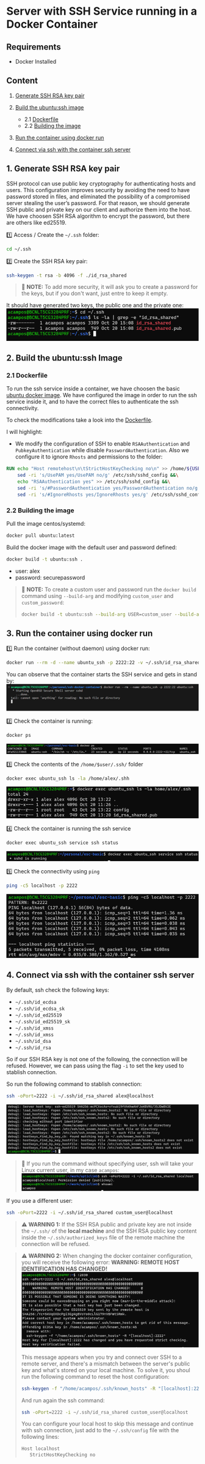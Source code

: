 # Server with SSH Service running in a Docker Container

## Requirements
- Docker Installed

## Content
1. [Generate SSH RSA key pair](#1-generate-ssh-rsa-key-pair)

2. [Build the ubuntu:ssh image](#2-build-the-ubuntussh-image)
    - 2.1 [Dockerfile](#21-dockerfile)
    - 2.2 [Building the image](#22-building-the-image)  
3. [Run the container using docker run](#3-run-the-container-using-docker-run)
4. [Connect via ssh with the container ssh server](#4-connect-via-ssh-with-the-container-ssh-server)

## 1. Generate SSH RSA key pair
SSH protocol can use public key cryptography for authenticating hosts and users. This configuration improves security by avoiding the need to have password stored in files, and eliminated the possibility of a compromised server stealing the user’s password. For that reason, we should generate SSH public and private key on our client and authorize them into the host. We have choosen SSH RSA algorithm to encrypt the password, but there are others like ed25519.

:one: Access / Create the `~/.ssh` folder:
```bash
cd ~/.ssh
```
:two: Create the SSH RSA key pair:
```bash
ssh-keygen -t rsa -b 4096 -f ./id_rsa_shared
```
> :paperclip: **NOTE:** To add more security, it will ask you to create a password for the keys, but if you don't want, just entre to keep it empty.

It should have generated two keys, the public one and the private one:
![im5.png](pictures/im5.png)

## 2. Build the ubuntu:ssh Image
### 2.1 Dockerfile
To run the ssh service inside a container, we have choosen the basic [ubuntu docker image](https://hub.docker.com/_/ubuntu/). We have configured the image in order to run the ssh service inside it, and to have the correct files to authenticate the ssh connectivity.

To check the modifications take a look into the [Dockerfile](Dockerfile).

I will highlight:
- We modify the configuration of SSH to enable `RSAAuthentication` and `PubkeyAuthentication` while disable `PasswordAuthentication`. Also we configure it to ignore `Rhosts` and permissions to the folder:
```Dockerfile
RUN echo "Host remotehost\n\tStrictHostKeyChecking no\n" >> /home/${USER}/.ssh/config &&\
    sed -ri 's/UsePAM yes/UsePAM no/g' /etc/ssh/sshd_config &&\
    echo "RSAAuthentication yes" >> /etc/ssh/sshd_config &&\
    sed -ri 's/#PasswordAuthentication yes/PasswordAuthentication no/g' /etc/ssh/sshd_config &&\
    sed -ri 's/#IgnoreRhosts yes/IgnoreRhosts yes/g' /etc/ssh/sshd_config
```

### 2.2 Building the image
Pull the image centos/systemd:
```bash
docker pull ubuntu:latest
```
Build the docker image with the default user and password defined:
```bash
docker build -t ubuntu:ssh .
```
- user: alex
- password: securepassword

> :paperclip: **NOTE:** To create a custom user and password run the `docker build` command using `--build-arg` and modifying `custom_user` and `custom_password`:
>```bash
> docker build -t ubuntu:ssh --build-arg USER=custom_user --build-arg PSWD=custom_password
>```

## 3. Run the container using docker run 
:one: Run the container (without daemon) using docker run:
```bash
docker run --rm -d --name ubuntu_ssh -p 2222:22 -v ~/.ssh/id_rsa_shared.pub:/home/alex/.ssh/authorized_keys:ro ubuntu:ssh
```
You can observe that the container starts the SSH service and gets in stand by:
![im6.png](pictures/image6.png)

:two: Check the container is running:
```bash
docker ps
```
![im1.png](pictures/im1.png)

:three: Check the contents of the `/home/$user/.ssh/` folder
```bash
docker exec ubuntu_ssh ls -la /home/alex/.shh
```
![im7.png](pictures/im7.png)

:four: Check the container is running the ssh service
```bash
docker exec ubuntu_ssh service ssh status
```
![im2.png](pictures/im2.png)

:five: Check the connectivity using `ping`
```bash
ping -c5 localhost -p 2222
```
![im4.png](pictures/im4.png)


## 4. Connect via ssh with the container ssh server
By default, ssh check the following keys:
- `~/.ssh/id_ecdsa`
- `~/.ssh/id_ecdsa_sk`
- `~/.ssh/id_ed25519`
- `~/.ssh/id_ed25519_sk`
- `~/.ssh/id_xmss`
- `~/.ssh/id_xmss`
- `~/.ssh/id_dsa`
- `~/.ssh/id_rsa`

So if our SSH RSA key is not one of the following, the connection will be refused. However, we can pass using the flag `-i` to set the key used to stablish connection.

So run the following command to stablish connection:
```bash
ssh -oPort=2222 -i ~/.ssh/id_rsa_shared alex@localhost
```
![im8.png](pictures/im8.png)

>:paperclip: If you run the command without specifying user, ssh will take your Linux current user, in my case `acampos`:
> ![im10.png](pictures/im10.png)

If you use a different user:
```bash
ssh -oPort=2222 -i ~/.ssh/id_rsa_shared custom_user@localhost
```

> :warning: **WARNING 1:** If the SSH RSA public and private key are not inside the `~/.ssh/` of the **local machine** and the SSH RSA public key content inside the `~/.ssh/authorized_keys` file of the remote machine the connection will be refused.

> :warning: **WARNING 2:** When changing the docker container configuration, you will receive the following error: **WARNING: REMOTE HOST IDENTIFICATION HAS CHANGED!**
> ![im9.png](pictures/im9.png)
>
> This message appears when you try and connect over SSH to a remote server, and there's a mismatch between the server's public key and what's stored on your local machine.
> To solve it, you shoul run the following command to reset the host configuration:
> ```bash
>ssh-keygen -f "/home/acampos/.ssh/known_hosts" -R "[localhost]:2222"
>```
> And run again the ssh command:
> ```bash
>ssh -oPort=2222 -i ~/.ssh/id_rsa_shared custom_user@localhost
>```
> You can configure your local host to skip this message and continue with ssh connection, just add to the `~/.ssh/config` file with the following lines:
>```config
>Host localhost
>    StrictHostKeyChecking no
>```